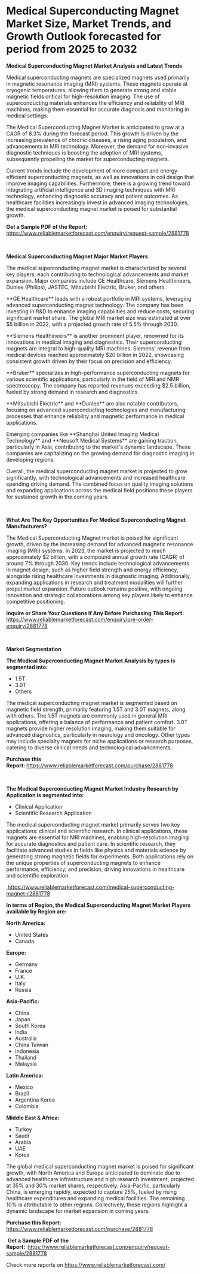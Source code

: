 <p><h1>Medical Superconducting Magnet Market Size, Market Trends, and Growth Outlook forecasted for period from 2025 to 2032</h1></p><p><strong>Medical Superconducting Magnet Market Analysis and Latest Trends</strong></p>
<p><p>Medical superconducting magnets are specialized magnets used primarily in magnetic resonance imaging (MRI) systems. These magnets operate at cryogenic temperatures, allowing them to generate strong and stable magnetic fields critical for high-resolution imaging. The use of superconducting materials enhances the efficiency and reliability of MRI machines, making them essential for accurate diagnosis and monitoring in medical settings.</p><p>The Medical Superconducting Magnet Market is anticipated to grow at a CAGR of 8.3% during the forecast period. This growth is driven by the increasing prevalence of chronic diseases, a rising aging population, and advancements in MRI technology. Moreover, the demand for non-invasive diagnostic techniques is boosting the adoption of MRI systems, subsequently propelling the market for superconducting magnets.</p><p>Current trends include the development of more compact and energy-efficient superconducting magnets, as well as innovations in coil design that improve imaging capabilities. Furthermore, there is a growing trend toward integrating artificial intelligence and 3D imaging techniques with MRI technology, enhancing diagnostic accuracy and patient outcomes. As healthcare facilities increasingly invest in advanced imaging technologies, the medical superconducting magnet market is poised for substantial growth.</p></p>
<p><strong>Get a Sample PDF of the Report:&nbsp;</strong> <a href="https://www.reliablemarketforecast.com/enquiry/request-sample/2881778?utm_campaign=2736&utm_medium=2&utm_source=Github&utm_content=ia&utm_term=12032025&utm_id=medical-superconducting-magnet">https://www.reliablemarketforecast.com/enquiry/request-sample/2881778</a></p>
<p>&nbsp;</p>
<p><strong>Medical Superconducting Magnet Major Market Players</strong></p>
<p><p>The medical superconducting magnet market is characterized by several key players, each contributing to technological advancements and market expansion. Major companies include GE Healthcare, Siemens Healthineers, Dunlee (Philips), JASTEC, Mitsubishi Electric, Bruker, and others.</p><p>**GE Healthcare** leads with a robust portfolio in MRI systems, leveraging advanced superconducting magnet technology. The company has been investing in R&D to enhance imaging capabilities and reduce costs, securing significant market share. The global MRI market size was estimated at over $5 billion in 2022, with a projected growth rate of 5.5% through 2030.</p><p>**Siemens Healthineers** is another prominent player, renowned for its innovations in medical imaging and diagnostics. Their superconducting magnets are integral to high-quality MRI machines. Siemens' revenue from medical devices reached approximately $20 billion in 2022, showcasing consistent growth driven by their focus on precision and efficiency.</p><p>**Bruker** specializes in high-performance superconducting magnets for various scientific applications, particularly in the field of MRI and NMR spectroscopy. The company has reported revenues exceeding $2.5 billion, fueled by strong demand in research and diagnostics.</p><p>**Mitsubishi Electric** and **Dunlee** are also notable contributors, focusing on advanced superconducting technologies and manufacturing processes that enhance reliability and magnetic performance in medical applications.</p><p>Emerging companies like **Shanghai United Imaging Medical Technology** and **Neusoft Medical Systems** are gaining traction, particularly in Asia, contributing to the market's dynamic landscape. These companies are capitalizing on the growing demand for diagnostic imaging in developing regions.</p><p>Overall, the medical superconducting magnet market is projected to grow significantly, with technological advancements and increased healthcare spending driving demand. The combined focus on quality imaging solutions and expanding applications across the medical field positions these players for sustained growth in the coming years.</p></p>
<p>&nbsp;</p>
<p><strong>What Are The Key Opportunities For Medical Superconducting Magnet Manufacturers?</strong></p>
<p><p>The Medical Superconducting Magnet market is poised for significant growth, driven by the increasing demand for advanced magnetic resonance imaging (MRI) systems. In 2023, the market is projected to reach approximately $2 billion, with a compound annual growth rate (CAGR) of around 7% through 2030. Key trends include technological advancements in magnet design, such as higher field strength and energy efficiency, alongside rising healthcare investments in diagnostic imaging. Additionally, expanding applications in research and treatment modalities will further propel market expansion. Future outlook remains positive, with ongoing innovation and strategic collaborations among key players likely to enhance competitive positioning.</p></p>
<p><strong>Inquire or Share Your Questions If Any Before Purchasing This Report:</strong> <a href="https://www.reliablemarketforecast.com/enquiry/pre-order-enquiry/2881778?utm_campaign=2736&utm_medium=2&utm_source=Github&utm_content=ia&utm_term=12032025&utm_id=medical-superconducting-magnet">https://www.reliablemarketforecast.com/enquiry/pre-order-enquiry/2881778</a></p>
<p>&nbsp;</p>
<p><strong>Market Segmentation</strong></p>
<p><strong>The Medical Superconducting Magnet Market Analysis by types is segmented into:</strong></p>
<p><ul><li>1.5T</li><li>3.0T</li><li>Others</li></ul></p>
<p><p>The medical superconducting magnet market is segmented based on magnetic field strength, primarily featuring 1.5T and 3.0T magnets, along with others. The 1.5T magnets are commonly used in general MRI applications, offering a balance of performance and patient comfort. 3.0T magnets provide higher resolution imaging, making them suitable for advanced diagnostics, particularly in neurology and oncology. Other types may include specialty magnets for niche applications or research purposes, catering to diverse clinical needs and technological advancements.</p></p>
<p><strong>Purchase this Report:&nbsp;</strong><a href="https://www.reliablemarketforecast.com/purchase/2881778?utm_campaign=2736&utm_medium=2&utm_source=Github&utm_content=ia&utm_term=12032025&utm_id=medical-superconducting-magnet">https://www.reliablemarketforecast.com/purchase/2881778</a></p>
<p>&nbsp;</p>
<p><strong>The Medical Superconducting Magnet Market Industry Research by Application is segmented into:</strong></p>
<p><ul><li>Clinical Application</li><li>Scientific Research Application</li></ul></p>
<p><p>The medical superconducting magnet market primarily serves two key applications: clinical and scientific research. In clinical applications, these magnets are essential for MRI machines, enabling high-resolution imaging for accurate diagnostics and patient care. In scientific research, they facilitate advanced studies in fields like physics and materials science by generating strong magnetic fields for experiments. Both applications rely on the unique properties of superconducting magnets to enhance performance, efficiency, and precision, driving innovations in healthcare and scientific exploration.</p></p>
<p><a href="https://www.reliablemarketforecast.com/medical-superconducting-magnet-r2881778?utm_campaign=2736&utm_medium=2&utm_source=Github&utm_content=ia&utm_term=12032025&utm_id=medical-superconducting-magnet">&nbsp;https://www.reliablemarketforecast.com/medical-superconducting-magnet-r2881778</a></p>
<p><strong>In terms of Region, the Medical Superconducting Magnet Market Players available by Region are:</strong></p>
<p>
    <p> <strong> North America: </strong>
        <ul>
            <li>United States</li>
            <li>Canada</li>
        </ul>
        </p> 
    <p> <strong> Europe: </strong>
        <ul>
            <li>Germany</li>
            <li>France</li>
            <li>U.K.</li>
            <li>Italy</li>
            <li>Russia</li>
        </ul>
        </p> 
    <p> <strong> Asia-Pacific: </strong>
        <ul>
            <li>China</li>
            <li>Japan</li>
            <li>South Korea</li>
            <li>India</li>
            <li>Australia</li>
            <li>China Taiwan</li>
            <li>Indonesia</li>
            <li>Thailand</li>
            <li>Malaysia</li>
        </ul>
        </p> 
    <p> <strong> Latin America: </strong>
        <ul>
            <li>Mexico</li>
            <li>Brazil</li>
            <li>Argentina Korea</li>
            <li>Colombia</li>
        </ul>
        </p> 
    <p> <strong> Middle East & Africa: </strong>
        <ul>
            <li>Turkey</li>
            <li>Saudi</li>
            <li>Arabia</li>
            <li>UAE</li>
            <li>Korea</li>
        </ul>
    </p>
    </p>
<p><p>The global medical superconducting magnet market is poised for significant growth, with North America and Europe anticipated to dominate due to advanced healthcare infrastructure and high research investment, projected at 35% and 30% market shares, respectively. Asia-Pacific, particularly China, is emerging rapidly, expected to capture 25%, fueled by rising healthcare expenditures and expanding medical facilities. The remaining 10% is attributable to other regions. Collectively, these regions highlight a dynamic landscape for market expansion in coming years.</p></p>
<p><strong>Purchase this Report: </strong><a href="https://www.reliablemarketforecast.com/purchase/2881778?utm_campaign=2736&utm_medium=2&utm_source=Github&utm_content=ia&utm_term=12032025&utm_id=medical-superconducting-magnet">https://www.reliablemarketforecast.com/purchase/2881778</a></p>
<p>&nbsp;<strong>Get a Sample PDF of the Report:&nbsp;&nbsp;</strong><a href="https://www.reliablemarketforecast.com/enquiry/request-sample/2881778?utm_campaign=2736&utm_medium=2&utm_source=Github&utm_content=ia&utm_term=12032025&utm_id=medical-superconducting-magnet">https://www.reliablemarketforecast.com/enquiry/request-sample/2881778</a></p>
<p><strong></strong></p>
<p>Check more reports on <a href="https://www.reliablemarketforecast.com/?utm_campaign=2736&utm_medium=2&utm_source=Github&utm_content=ia&utm_term=12032025&utm_id=medical-superconducting-magnet">https://www.reliablemarketforecast.com/</a></p>